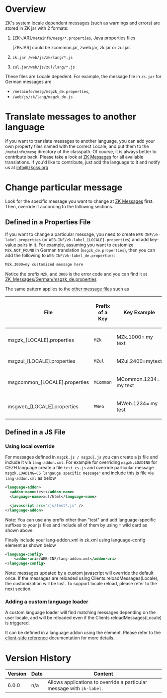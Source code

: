 

# Overview

ZK's system locale dependent messages (such as warnings and errors) are
stored in ZK jar with 2 formats:

1.  \[ZK-JAR\]`/metainfo/mesg/*.properties`, Java properties files
      
    \[ZK-JAR\] could be zcommon.jar, zweb.jar, zk.jar or zul.jar.
2.  `zk.jar /web/js/zk/lang/*.js`
3.  `zul.jar/web/js/zul/lang/*.js`

These files are Locale depedent. For example, the message file in
`zk.jar` for German messages are

- `/metainfo/mesg/msgzk_de.properties`,
- `/web/js/zk/lang/msgzk_de.js`

# Translate messages to another language

If you want to translate messages to another language, you can add your
own property files named with the correct Locale, and put them to the
`/metainfo/mesg` directory of the classpath. Of course, it is always
better to contribute back. Please take a look at [ZK Messages](zk_messages) for all available translations. If
you'd like to contribute, just add the language to it and notify us at
info@zkoss.org.

# Change particular message

Look for the specific message you want to change at [ZK Messages](zk_messages) first. Then, override it according to
the following sections.

## Defined in a Properties File

If you want to change a particular message, you need to create
`WEB-INF/zk-label.properties` (or
`WEB-INF/zk-label_[LOCALE].properties`) and add key-value pairs in it.
For example, assuming you want to customize `MZk.NOT_FOUND` in German
translation (`msgzk_de.properties`), then you can add the following to
`WEB-INF/zk-label_de.properties`:

```xml
MZk.3000=my customized message here
```

Notice the prefix `MZk`, and `3000` is the error code and you can find
it at
[ZK_Messages/German/msgzk_de.properties](zk_messages/german/msgzk_de.properties)

The same pattern applies to the [ other message files](zk_messages/german) such as

<table>
<thead>
<tr class="header">
<th><center>
<p>File</p>
</center></th>
<th><center>
<p>Prefix of a Key</p>
</center></th>
<th><center>
<p>Key Example</p>
</center></th>
</tr>
</thead>
<tbody>
<tr class="odd">
<td><p>msgzk_[LOCALE].properties</p></td>
<td><p><code>MZk</code></p></td>
<td><p>MZk.1000= my text</p></td>
</tr>
<tr class="even">
<td><p>msgzul_[LOCALE].properties</p></td>
<td><p><code>MZul</code></p></td>
<td><p>MZul.2400=mytext</p></td>
</tr>
<tr class="odd">
<td><p>msgcommon_[LOCALE].properties</p></td>
<td><p><code>MCommon</code></p></td>
<td><p>MCommon.1234= my text</p></td>
</tr>
<tr class="even">
<td><p>msgweb_[LOCALE].properties</p></td>
<td><p><code>MWeb</code></p></td>
<td><p>MWeb.1234= my test</p></td>
</tr>
</tbody>
</table>

## Defined in a JS File

### Using local override

For messages defined in `msgzk.js / msgzul.js` you can create a js file
and include it via `lang-addon.xml`. For example for overriding
`msgzk.LOADING` for CEZH language create a file `test_cs.js` and
override particular message
`msgzk.LOADING=CS langauge specific message"` and include this js file
via `lang-addon.xml` as below

```xml
<language-addon>
  <addon-name>test</addon-name>
  <language-name>xul/html</language-name>

  <javascript src="/js/test*.js" />
</language-addon>
```

Note: You can use any prefix other than "test" and add language-specific
suffixes to your js files and include all of them by using `*` wild card
as shown above

Finally include your lang-addon.xml in zk.xml using language-config
element as shown below

```xml
<language-config>
    <addon-uri>/WEB-INF/lang-addon.xml</addon-uri>
</language-config>
```

Note: messages updated by a custom javascript will override the default
once. If the messages are reloaded using Clients.reloadMessages(Locale),
the customization will be lost. To support locale reload, please refer
to the next section.

### Adding a custom language loader

A custom language loader will find matching messages depending on the
user locale, and will be reloaded even if the
Clients.reloadMessages(Locale) is triggered.

It can be defined in a language addon using the <message-loader-class>
element. Please refer to the [client-side reference]({{site.baseurl}}/zk_client_side_ref/message-loader-class)
documentation for more details.

# Version History

| Version | Date | Content                                                               |
|---------|------|-----------------------------------------------------------------------|
| 6.0.0   | n/a  | Allows applications to override a particular message with `zk-label`. |
